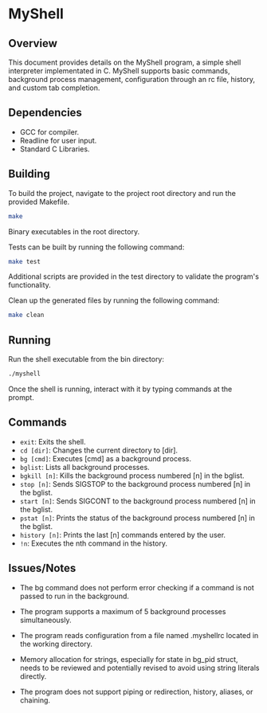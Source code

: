 # MyShell

## Overview

This document provides details on the MyShell program, a simple shell interpreter implementated in C. MyShell supports basic commands, background process management, configuration through an rc file, history, and custom tab completion.

## Dependencies

- GCC for compiler.
- Readline for user input.
- Standard C Libraries.

## Building

To build the project, navigate to the project root directory and run the provided Makefile.

```sh
make
```

Binary executables in the root directory.

Tests can be built by running the following command:

```sh
make test
```

Additional scripts are provided in the test directory to validate the program's functionality.

Clean up the generated files by running the following command:

```sh
make clean
```

## Running
Run the shell executable from the bin directory:

```sh
./myshell
```

Once the shell is running, interact with it by typing commands at the prompt.

## Commands

- `exit`: Exits the shell.
- `cd [dir]`: Changes the current directory to [dir].
- `bg [cmd]`: Executes [cmd] as a background process.
- `bglist`: Lists all background processes.
- `bgkill [n]`: Kills the background process numbered [n] in the bglist.
- `stop [n]`: Sends SIGSTOP to the background process numbered [n] in the bglist.
- `start [n]`: Sends SIGCONT to the background process numbered [n] in the bglist.
- `pstat [n]`: Prints the status of the background process numbered [n] in the bglist.
- `history [n]`: Prints the last [n] commands entered by the user.
- `!n`: Executes the nth command in the history.

## Issues/Notes

- The bg command does not perform error checking if a command is not passed to run in the background.

- The program supports a maximum of 5 background processes simultaneously.

- The program reads configuration from a file named .myshellrc located in the working directory.

- Memory allocation for strings, especially for state in bg_pid struct, needs to be reviewed and potentially revised to avoid using string literals directly.

- The program does not support piping or redirection, history, aliases, or chaining.